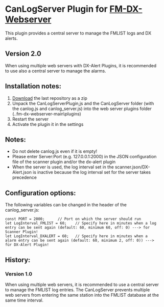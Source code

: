 # CanLogServer Plugin for [FM-DX-Webserver](https://github.com/NoobishSVK/fm-dx-webserver)
This plugin provides a central server to manage the FMLIST logs and DX alerts.

## Version 2.0

When using multiple web servers with DX-Alert Plugins, it is recommended to use also a central server to manage the alarms.

## Installation notes:

1. [Download](https://github.com/Highpoint2000/canlog-server/releases) the last repository as a zip
2. Unpack the CanLogServerPlugin,js and the CanLogServer folder (with the canlog.js and canlog_server.js) into the web server plugins folder (..fm-dx-webserver-main\plugins)
4. Restart the server
5. Activate the plugin it in the settings

## Notes: 

- Do not delete canlog.js even if it is empty!
- Please enter Server:Port (e.g. 127.0.0.1:2000) in the JSON configuration file of the scanner plugin and/or the dx-alert plugin
- When the server is used, the log interval set in the scanner.json/DX-Alert.json is inactive because the log interval set for the server takes precedence
  
## Configuration options:

The following variables can be changed in the header of the canlog_server.js:

    const PORT = 2000; 		// Port on which the server should run
    let LogInterval_FMLIST = 60; 	// Specify here in minutes when a log entry can be sent again (default: 60, minimum 60, off: 0) ---> for Scanner Plugin!
	let LogInterval_DXALERT = 60; 	// Specify here in minutes when a alarm entry can be sent again (default: 60, minimum 2, off: 0)) ---> für DX-Alert Plugin!

## History:

### Version 1.0

When using multiple web servers, it is recommended to use a central server to manage the FMLIST log entries. The CanLogServer prevents multiple web servers from entering the same station into the FMLIST database at the same time interval.
